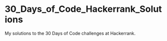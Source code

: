 # 30_Days_of_Code_Hackerrank_Solutions
My solutions to the 30 Days of Code challenges at Hackerrank.
